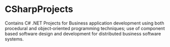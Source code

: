 # CSharpProjects
Contains C# .NET Projects for Business application development using both procedural and object‐oriented programming  techniques; use of component based software design and development for distributed business  software systems.
